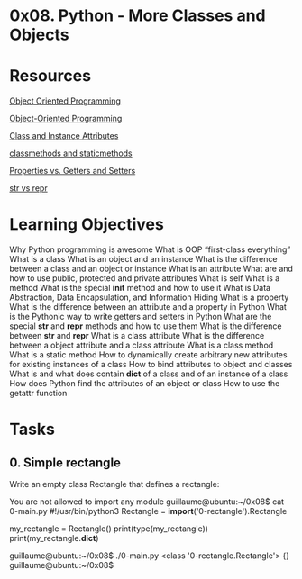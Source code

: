#  0x08. Python - More Classes and Objects

#  Resources

[Object Oriented Programming](https://python.swaroopch.com/oop.html)

[Object-Oriented Programming](https://python-course.eu/oop/object-oriented-programming.php)

[Class and Instance Attributes](https://python-course.eu/oop/class-instance-attributes.php)

[classmethods and staticmethods](https://www.youtube.com/watch?v=rq8cL2XMM5M)

[Properties vs. Getters and Setters ](https://python-course.eu/oop/properties-vs-getters-and-setters.php)

[str vs repr](https://shipit.dev/posts/python-str-vs-repr.html)

#  Learning Objectives

Why Python programming is awesome
What is OOP
“first-class everything”
What is a class
What is an object and an instance
What is the difference between a class and an object or instance
What is an attribute
What are and how to use public, protected and private attributes
What is self
What is a method
What is the special __init__ method and how to use it
What is Data Abstraction, Data Encapsulation, and Information Hiding
What is a property
What is the difference between an attribute and a property in Python
What is the Pythonic way to write getters and setters in Python
What are the special __str__ and __repr__ methods and how to use them
What is the difference between __str__ and __repr__
What is a class attribute
What is the difference between a object attribute and a class attribute
What is a class method
What is a static method
How to dynamically create arbitrary new attributes for existing instances of a class
How to bind attributes to object and classes
What is and what does contain __dict__ of a class and of an instance of a class
How does Python find the attributes of an object or class
How to use the getattr function

#  Tasks

##  0. Simple rectangle

Write an empty class Rectangle that defines a rectangle:

You are not allowed to import any module
guillaume@ubuntu:~/0x08$ cat 0-main.py
#!/usr/bin/python3
Rectangle = __import__('0-rectangle').Rectangle

my_rectangle = Rectangle()
print(type(my_rectangle))
print(my_rectangle.__dict__)

guillaume@ubuntu:~/0x08$ ./0-main.py
<class '0-rectangle.Rectangle'>
{}
guillaume@ubuntu:~/0x08$ 